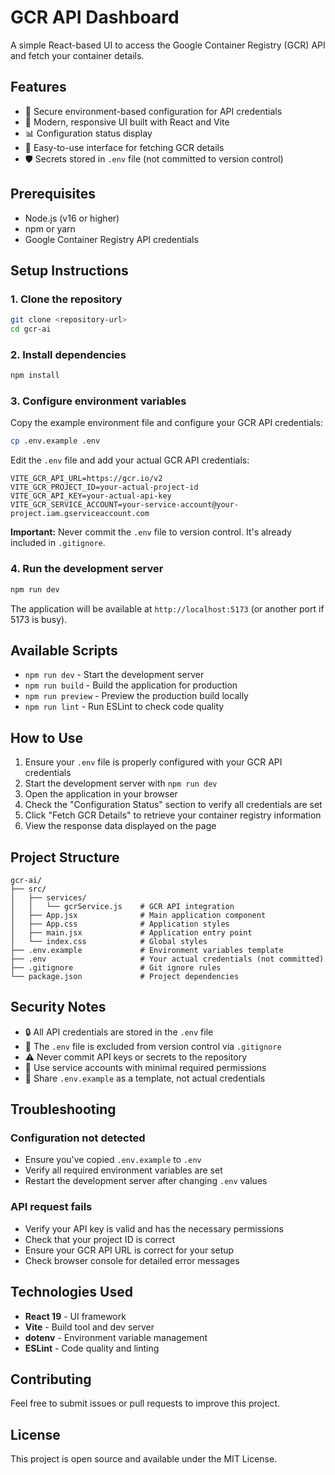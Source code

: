 # GCR API Dashboard

A simple React-based UI to access the Google Container Registry (GCR) API and fetch your container details.

## Features

- 🔐 Secure environment-based configuration for API credentials
- 🎨 Modern, responsive UI built with React and Vite
- 📊 Configuration status display
- 🚀 Easy-to-use interface for fetching GCR details
- 🛡️ Secrets stored in `.env` file (not committed to version control)

## Prerequisites

- Node.js (v16 or higher)
- npm or yarn
- Google Container Registry API credentials

## Setup Instructions

### 1. Clone the repository

```bash
git clone <repository-url>
cd gcr-ai
```

### 2. Install dependencies

```bash
npm install
```

### 3. Configure environment variables

Copy the example environment file and configure your GCR API credentials:

```bash
cp .env.example .env
```

Edit the `.env` file and add your actual GCR API credentials:

```env
VITE_GCR_API_URL=https://gcr.io/v2
VITE_GCR_PROJECT_ID=your-actual-project-id
VITE_GCR_API_KEY=your-actual-api-key
VITE_GCR_SERVICE_ACCOUNT=your-service-account@your-project.iam.gserviceaccount.com
```

**Important:** Never commit the `.env` file to version control. It's already included in `.gitignore`.

### 4. Run the development server

```bash
npm run dev
```

The application will be available at `http://localhost:5173` (or another port if 5173 is busy).

## Available Scripts

- `npm run dev` - Start the development server
- `npm run build` - Build the application for production
- `npm run preview` - Preview the production build locally
- `npm run lint` - Run ESLint to check code quality

## How to Use

1. Ensure your `.env` file is properly configured with your GCR API credentials
2. Start the development server with `npm run dev`
3. Open the application in your browser
4. Check the "Configuration Status" section to verify all credentials are set
5. Click "Fetch GCR Details" to retrieve your container registry information
6. View the response data displayed on the page

## Project Structure

```
gcr-ai/
├── src/
│   ├── services/
│   │   └── gcrService.js    # GCR API integration
│   ├── App.jsx              # Main application component
│   ├── App.css              # Application styles
│   ├── main.jsx             # Application entry point
│   └── index.css            # Global styles
├── .env.example             # Environment variables template
├── .env                     # Your actual credentials (not committed)
├── .gitignore               # Git ignore rules
└── package.json             # Project dependencies
```

## Security Notes

- 🔒 All API credentials are stored in the `.env` file
- 🚫 The `.env` file is excluded from version control via `.gitignore`
- ⚠️ Never commit API keys or secrets to the repository
- 🔑 Use service accounts with minimal required permissions
- 📝 Share `.env.example` as a template, not actual credentials

## Troubleshooting

### Configuration not detected
- Ensure you've copied `.env.example` to `.env`
- Verify all required environment variables are set
- Restart the development server after changing `.env` values

### API request fails
- Verify your API key is valid and has the necessary permissions
- Check that your project ID is correct
- Ensure your GCR API URL is correct for your setup
- Check browser console for detailed error messages

## Technologies Used

- **React 19** - UI framework
- **Vite** - Build tool and dev server
- **dotenv** - Environment variable management
- **ESLint** - Code quality and linting

## Contributing

Feel free to submit issues or pull requests to improve this project.

## License

This project is open source and available under the MIT License.

